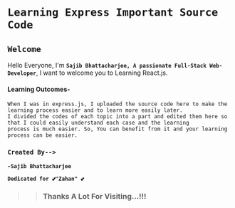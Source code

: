 # `Learning Express Important Source Code`

## `Welcome`

Hello Everyone, I'm **`Sajib Bhattacharjee, A passionate Full-Stack Web-Developer`**, I want to welcome you to 
Learning React.js.

#### Learning Outcomes-
```
When I was in express.js, I uploaded the source code here to make the learning process easier and to learn more easily later.
I divided the codes of each topic into a part and edited them here so that I could easily understand each case and the learning
process is much easier. So, You can benefit from it and your learning process can be easier.

``` 
### `Created By-->`

**`-Sajib Bhattacharjee`**

**`Dedicated for 💕"Zahan" 💕`**

> > ### Thanks A Lot For Visiting...!!!

